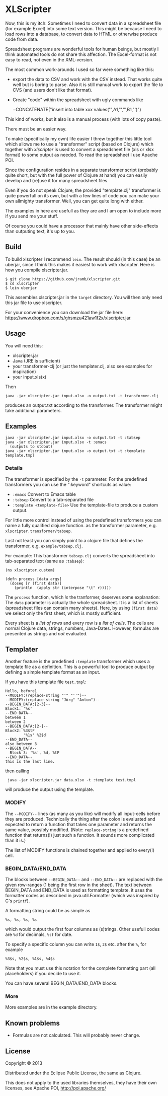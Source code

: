 # XLScripter

Now, this is my itch: Sometimes I need to convert data in a spreadsheet file
(for example Excel) into some text version. This might be because I need to
load rows into a database, to convert data to HTML or otherwise produce code from
data.

Spreadsheet programs are wonderful tools for human beings,
but mostly I think automated tools do not share this affection.
The Excel-format is not easy to read, not even in the XML-version.

The most common work-arounds I used so far were something like this:

  * export the data to CSV and work with the CSV instead. That works quite
     well but is boring to parse. Also it is still manual work to
     export the file to CVS (and users don't like that format).
  * Create "code" within the spreadsheet with ugly commands like

      =CONCATENATE("insert into table xxx values('",A1,"','",B1,"')")

This kind of works, but it also is a manual process (with lots of copy paste).

There must be an easier way.

To make (specifically my own) life easier I threw together this
little tool which allows me to use a "transformer" script
(based on Clojure) which together with *xlscripter* is used
to convert a spreadsheet file (xls or xlsx format) to some output
as needed. To read the spreadsheet I use Apache POI.

Since the configuration resides in a separate transformer script
(probably quite short, but with the full power of Clojure at hand)
you can easily develop and (re)use it for many spreadsheet files.

Even if you do not speak Clojure, the provided "template.clj" transformer
is quite powerfull on its own, but with a few lines of code you can
make your own allmighty transformer. Well, you can get quite long with either.

The examples in here are usefull as they are and I am open to include
more if you send me your stuff.

Of course you could have a processor that mainly have other side-effects
than outputing text, it's up to you.


## Build

To build xlscripter I recommend `lein`. The result should (in this case)
be an uberjar, since I think this makes it easiest to work with xlscripter.
Here is how you compile xlscripter.jar.

    $ git clone https://github.com/jramb/xlscripter.git
    $ cd xlscripter
    $ lein uberjar

This assembles xlscripter.jar in the `target` directory.
You will then only need this jar file to use xlscripter.

For your convenience you can download the jar file here: https://www.dropbox.com/s/ghsmzu421aw1f2x/xlscripter.jar

## Usage

You will need this:
  * xlscripter.jar
  * Java (JRE is sufficient)
  * your transformer-clj (or just the templater.clj, also see examples for inspiration)
  * your input.xls(x)

Then

    java -jar xlscripter.jar input.xlsx -o output.txt -t transformer.clj

produces an output.txt according to the transformer. The transformer might
take additional parameters.

## Examples

    java -jar xlscripter.jar input.xlsx -o output.txt -t :tabsep
    java -jar xlscripter.jar input.xlsx -t :emacs
      (outputs to stdout)
    java -jar xlscripter.jar input.xlsx -o output.txt -t :template template.tmpl
  

### Details

The transformer is specified by the `-t` parameter.
For the predefined transformers you can use the ":keyword" shortcuts as value:
  * `:emacs`  Convert to Emacs table
  * `:tabsep` Convert to a tab-separated file
  * `:template <template-file>` Use the template-file to produce a custom output.

For little more control instead of using the predefined transformers you can
name a fully qualified clojure function.
as the transformer parameter, e.g. `xlscripter.transformer/tabsep`.

Last not least you can simply point to a clojure file that defines the
transformer, e.g. `example/tabsep.clj`.

For example: This transformer `tabsep.clj` converts the spreadsheet into tab-separated text
(same as `:tabsep`):

    (ns xlscripter.custom)

    (defn process [data args]
      (doseq [r (first data)]
        (println  (apply str (interpose "\t" r)))))

The `process` function, which *is* the tranformer, deserves some explanation:
The `data` parameter is actually the whole spreadsheet. It is a
list of sheets (spreadsheet files can contain many sheets). Here, by using `(first data)`
we select only the first sheet, which is mostly sufficient.

Every sheet is a *list of rows* and every row is a *list of cells*.
The cells are normal Clojure data, strings, numbers, Java-Dates. However,
formulas are presented as strings and *not* evaluated.

## Templater

Another feature is the predefined `:template` transformer which
uses a template file as a definition. This is a powerful tool to produce
output by defining a simple template format as an input.

If you have this template file `test.tmpl`:

    Hello, before1
    --MODIFY:(replace-string "'" "''")--
    --MODIFY:(replace-string "Jörg" "Anton")--
    --BEGIN_DATA:[2-3]--
    Block1: '%s'
    --END_DATA--
    between 1
    between 2
    --BEGIN_DATA:[2-]--
    Block2: %3$tF
            '%1s' %2$d
    --END_DATA--
    also between 3
    --BEGIN_DATA--
      Block 3: '%s', %d, %tF
    --END_DATA--
    this is the last line.

then calling

     java -jar xlscripter.jar data.xlsx -t :template test.tmpl

will produce the output using the template.

### MODIFY

The `--MODIFY--` lines (as many as you like) will modify all input-cells
before they are produced. Technically the thing after the colon is evaluated
and expected to return a function that takes one parameter and returns the same
value, possibly modified. (Note: `replace-string` is a predefined function that
returns(!) just such a function. It sounds more complicated than it is.)

The list of MODIFY functions is chained together and applied to every(!) cell.

### BEGIN_DATA/END_DATA

The blocks between `--BEGIN_DATA--` and `--END_DATA--` are replaced
with the given row-ranges (1 being the first row in the sheet).
The text between BEGIN_DATA and END_DATA is used as formatting template, it
uses the formatter codes as described in java.util.Formatter
(which was inspired by C's `printf`).

A formatting string could be as simple as

    %s, %s, %s, %s

which would output the first four columns as (s)trings.
Other usefull codes are `%d` for decimals, `%tf` for date.

To specify a specific column you can write `1$`, `2$` etc. after the `%`,
for example

    %3$s, %2$s, %1$s, %4$s

Note that you must use this notation for the complete formatting part
(all placeholders) if you decide to use it.

You can have several BEGIN_DATA/END_DATA blocks.

### More

More examples are in the example directory.


## Known problems
  * Formulas are not calculated. This will probably never change.

## License

Copyright © 2013

Distributed under the Eclipse Public License, the same as Clojure.

This does not apply to the used libraries themselves, they have their own
licenses, see Apache POI, http://poi.apache.org/

